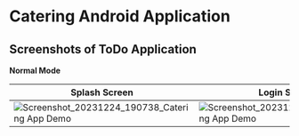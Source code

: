 # Catering Android Application 


## <b>Screenshots of ToDo Application</b>

<b>Normal Mode</b>

Splash Screen | Login Screen | Registration Screen | Home Screen | Food Details Screen | Menu Details Screen
------------ | ------------- | ------------- | ------------- | ------------- | ------------- 
![Screenshot_20231224_190738_Catering App Demo](https://github.com/Preetojha08/Catering_Android_Application/assets/47290783/e4498ecb-4161-4a69-87af-35e22c86a259) | ![Screenshot_20231224_181056_Catering App Demo](https://github.com/Preetojha08/Catering_Android_Application/assets/47290783/668ab378-abf2-48c3-8e4d-4a5d4cdcde28) | ![Screenshot_20231224_181103_Catering App Demo](https://github.com/Preetojha08/Catering_Android_Application/assets/47290783/607c91a3-a902-4464-9e32-7b82a4c67201) | ![Screenshot_20231224_181117_Catering App Demo](https://github.com/Preetojha08/Catering_Android_Application/assets/47290783/b507c3e3-e803-40d9-93d6-4789bb5c38d5)  |  ![Screenshot_20231224_181126_Catering App Demo](https://github.com/Preetojha08/Catering_Android_Application/assets/47290783/b2e5000d-7431-4705-9e2f-312fb7133558) | ![Screenshot_20231224_181142_Catering App Demo](https://github.com/Preetojha08/Catering_Android_Application/assets/47290783/7eaade12-be84-4d36-8a23-a3a5a504d6fd)


